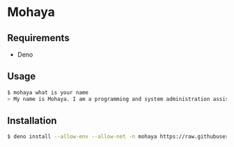 # Mohaya

## Requirements

- Deno

## Usage

```sh
$ mohaya what is your name
> My name is Mohaya. I am a programming and system administration assistant. How can I assist you today? 
```

## Installation

```sh
$ deno install --allow-env --allow-net -n mohaya https://raw.githubusercontent.com/kaiiy/mohaya/main/src/index.ts
```

